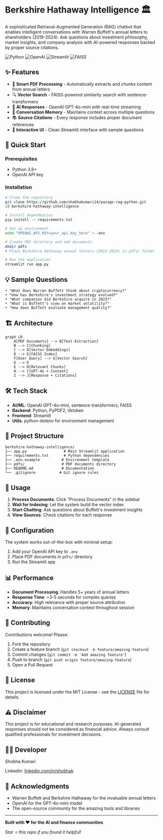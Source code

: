 # Berkshire Hathaway Intelligence 🏛️

A sophisticated Retrieval-Augmented Generation (RAG) chatbot that enables intelligent conversations with Warren Buffett's annual letters to shareholders (2019-2024). Ask questions about investment philosophy, market insights, and company analysis with AI-powered responses backed by proper source citations.

![Python](https://img.shields.io/badge/python-v3.8+-blue.svg)
![OpenAI](https://img.shields.io/badge/OpenAI-GPT--4o--mini-green.svg)
![Streamlit](https://img.shields.io/badge/Streamlit-UI-red.svg)
![FAISS](https://img.shields.io/badge/FAISS-Vector%20Search-orange.svg)

## ✨ Features

- 📄 **Smart PDF Processing** - Automatically extracts and chunks content from annual letters
- 🔍 **Vector Search** - FAISS-powered similarity search with sentence-transformers
- 🤖 **AI Responses** - OpenAI GPT-4o-mini with real-time streaming
- 💬 **Conversation Memory** - Maintains context across multiple questions
- 📚 **Source Citations** - Every response includes proper document references
- 🎯 **Interactive UI** - Clean Streamlit interface with sample questions

## 🚀 Quick Start

### Prerequisites
- Python 3.8+
- OpenAI API key

### Installation

```bash
# Clone the repository
git clone https://github.com/shobhakumari14/pazago-rag-python.git
cd berkshire-hathaway-intelligence

# Install dependencies
pip install -r requirements.txt

# Set up environment
echo "OPENAI_API_KEY=your_api_key_here" > .env

# Create PDF directory and add documents
mkdir pdfs
# Place Berkshire Hathaway annual letters (2019-2024) in pdfs/ folder

# Run the application
streamlit run app.py
```

## 💡 Sample Questions

```
• "What does Warren Buffett think about cryptocurrency?"
• "How has Berkshire's investment strategy evolved?"
• "What companies did Berkshire acquire in 2023?"
• "What is Buffett's view on market volatility?"
• "How does Buffett evaluate management quality?"
```

## 🏗️ Architecture

```mermaid
graph LR
    A[PDF Documents] --> B[Text Extraction]
    B --> C[Chunking]
    C --> D[Vector Embeddings]
    D --> E[FAISS Index]
    F[User Query] --> G[Vector Search]
    G --> E
    E --> H[Relevant Chunks]
    H --> I[GPT-4o + Context]
    I --> J[Response + Citations]
```

## 🛠️ Tech Stack

- **AI/ML**: OpenAI GPT-4o-mini, sentence-transformers, FAISS
- **Backend**: Python, PyPDF2, tiktoken
- **Frontend**: Streamlit
- **Utils**: python-dotenv for environment management

## 📁 Project Structure

```
berkshire-hathaway-intelligence/
├── app.py                 # Main Streamlit application
├── requirements.txt       # Python dependencies
├── .env.example          # Environment template
├── pdfs/                 # PDF documents directory
├── README.md             # Documentation
└── .gitignore           # Git ignore rules
```

## 🎯 Usage

1. **Process Documents**: Click "Process Documents" in the sidebar
2. **Wait for Indexing**: Let the system build the vector index
3. **Start Chatting**: Ask questions about Buffett's investment insights
4. **View Sources**: Check citations for each response

## 🔧 Configuration

The system works out-of-the-box with minimal setup:

1. Add your OpenAI API key to `.env`
2. Place PDF documents in `pdfs/` directory
3. Run the Streamlit app

## 📊 Performance

- **Document Processing**: Handles 5+ years of annual letters
- **Response Time**: ~3-5 seconds for complex queries
- **Accuracy**: High relevance with proper source attribution
- **Memory**: Maintains conversation context throughout session

## 🤝 Contributing

Contributions welcome! Please:

1. Fork the repository
2. Create a feature branch (`git checkout -b feature/amazing-feature`)
3. Commit changes (`git commit -m 'Add amazing feature'`)
4. Push to branch (`git push origin feature/amazing-feature`)
5. Open a Pull Request

## 📝 License

This project is licensed under the MIT License - see the [LICENSE](LICENSE) file for details.

## ⚠️ Disclaimer

This project is for educational and research purposes. AI-generated responses should not be considered as financial advice. Always consult qualified professionals for investment decisions.

## 👩‍💻 Developer
Shobha Kumari

LinkedIn: [linkedin.com/in/shobhak](https://www.linkedin.com/in/shobhak/)

## 🙏 Acknowledgments

- Warren Buffett and Berkshire Hathaway for the invaluable annual letters
- OpenAI for the GPT-4o-mini model
- The open-source community for the amazing tools and libraries

---

**Built with ❤️ for the AI and finance communities**

*Star ⭐ this repo if you found it helpful!*
